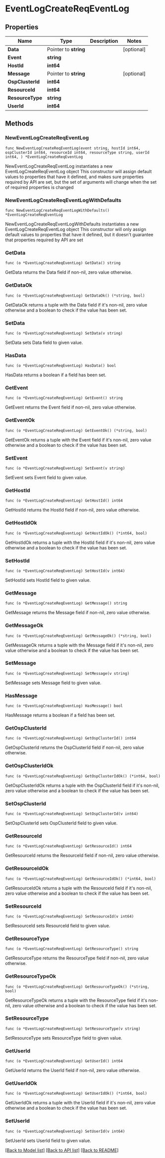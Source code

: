 # EventLogCreateReqEventLog

## Properties

Name | Type | Description | Notes
------------ | ------------- | ------------- | -------------
**Data** | Pointer to **string** |  | [optional] 
**Event** | **string** |  | 
**HostId** | **int64** |  | 
**Message** | Pointer to **string** |  | [optional] 
**OspClusterId** | **int64** |  | 
**ResourceId** | **int64** |  | 
**ResourceType** | **string** |  | 
**UserId** | **int64** |  | 

## Methods

### NewEventLogCreateReqEventLog

`func NewEventLogCreateReqEventLog(event string, hostId int64, ospClusterId int64, resourceId int64, resourceType string, userId int64, ) *EventLogCreateReqEventLog`

NewEventLogCreateReqEventLog instantiates a new EventLogCreateReqEventLog object
This constructor will assign default values to properties that have it defined,
and makes sure properties required by API are set, but the set of arguments
will change when the set of required properties is changed

### NewEventLogCreateReqEventLogWithDefaults

`func NewEventLogCreateReqEventLogWithDefaults() *EventLogCreateReqEventLog`

NewEventLogCreateReqEventLogWithDefaults instantiates a new EventLogCreateReqEventLog object
This constructor will only assign default values to properties that have it defined,
but it doesn't guarantee that properties required by API are set

### GetData

`func (o *EventLogCreateReqEventLog) GetData() string`

GetData returns the Data field if non-nil, zero value otherwise.

### GetDataOk

`func (o *EventLogCreateReqEventLog) GetDataOk() (*string, bool)`

GetDataOk returns a tuple with the Data field if it's non-nil, zero value otherwise
and a boolean to check if the value has been set.

### SetData

`func (o *EventLogCreateReqEventLog) SetData(v string)`

SetData sets Data field to given value.

### HasData

`func (o *EventLogCreateReqEventLog) HasData() bool`

HasData returns a boolean if a field has been set.

### GetEvent

`func (o *EventLogCreateReqEventLog) GetEvent() string`

GetEvent returns the Event field if non-nil, zero value otherwise.

### GetEventOk

`func (o *EventLogCreateReqEventLog) GetEventOk() (*string, bool)`

GetEventOk returns a tuple with the Event field if it's non-nil, zero value otherwise
and a boolean to check if the value has been set.

### SetEvent

`func (o *EventLogCreateReqEventLog) SetEvent(v string)`

SetEvent sets Event field to given value.


### GetHostId

`func (o *EventLogCreateReqEventLog) GetHostId() int64`

GetHostId returns the HostId field if non-nil, zero value otherwise.

### GetHostIdOk

`func (o *EventLogCreateReqEventLog) GetHostIdOk() (*int64, bool)`

GetHostIdOk returns a tuple with the HostId field if it's non-nil, zero value otherwise
and a boolean to check if the value has been set.

### SetHostId

`func (o *EventLogCreateReqEventLog) SetHostId(v int64)`

SetHostId sets HostId field to given value.


### GetMessage

`func (o *EventLogCreateReqEventLog) GetMessage() string`

GetMessage returns the Message field if non-nil, zero value otherwise.

### GetMessageOk

`func (o *EventLogCreateReqEventLog) GetMessageOk() (*string, bool)`

GetMessageOk returns a tuple with the Message field if it's non-nil, zero value otherwise
and a boolean to check if the value has been set.

### SetMessage

`func (o *EventLogCreateReqEventLog) SetMessage(v string)`

SetMessage sets Message field to given value.

### HasMessage

`func (o *EventLogCreateReqEventLog) HasMessage() bool`

HasMessage returns a boolean if a field has been set.

### GetOspClusterId

`func (o *EventLogCreateReqEventLog) GetOspClusterId() int64`

GetOspClusterId returns the OspClusterId field if non-nil, zero value otherwise.

### GetOspClusterIdOk

`func (o *EventLogCreateReqEventLog) GetOspClusterIdOk() (*int64, bool)`

GetOspClusterIdOk returns a tuple with the OspClusterId field if it's non-nil, zero value otherwise
and a boolean to check if the value has been set.

### SetOspClusterId

`func (o *EventLogCreateReqEventLog) SetOspClusterId(v int64)`

SetOspClusterId sets OspClusterId field to given value.


### GetResourceId

`func (o *EventLogCreateReqEventLog) GetResourceId() int64`

GetResourceId returns the ResourceId field if non-nil, zero value otherwise.

### GetResourceIdOk

`func (o *EventLogCreateReqEventLog) GetResourceIdOk() (*int64, bool)`

GetResourceIdOk returns a tuple with the ResourceId field if it's non-nil, zero value otherwise
and a boolean to check if the value has been set.

### SetResourceId

`func (o *EventLogCreateReqEventLog) SetResourceId(v int64)`

SetResourceId sets ResourceId field to given value.


### GetResourceType

`func (o *EventLogCreateReqEventLog) GetResourceType() string`

GetResourceType returns the ResourceType field if non-nil, zero value otherwise.

### GetResourceTypeOk

`func (o *EventLogCreateReqEventLog) GetResourceTypeOk() (*string, bool)`

GetResourceTypeOk returns a tuple with the ResourceType field if it's non-nil, zero value otherwise
and a boolean to check if the value has been set.

### SetResourceType

`func (o *EventLogCreateReqEventLog) SetResourceType(v string)`

SetResourceType sets ResourceType field to given value.


### GetUserId

`func (o *EventLogCreateReqEventLog) GetUserId() int64`

GetUserId returns the UserId field if non-nil, zero value otherwise.

### GetUserIdOk

`func (o *EventLogCreateReqEventLog) GetUserIdOk() (*int64, bool)`

GetUserIdOk returns a tuple with the UserId field if it's non-nil, zero value otherwise
and a boolean to check if the value has been set.

### SetUserId

`func (o *EventLogCreateReqEventLog) SetUserId(v int64)`

SetUserId sets UserId field to given value.



[[Back to Model list]](../README.md#documentation-for-models) [[Back to API list]](../README.md#documentation-for-api-endpoints) [[Back to README]](../README.md)


